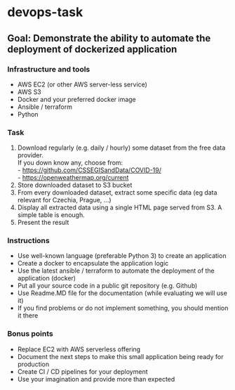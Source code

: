# devops-task

## Goal: Demonstrate the ability to automate the deployment of dockerized application

### Infrastructure and tools

- AWS EC2 (or other AWS server-less service)
- AWS S3
- Docker and your preferred docker image
- Ansible / terraform
- Python

### Task

  1. Download regularly (e.g. daily / hourly) some dataset from the free data provider.  
  If you down know any, choose from:  
    - <https://github.com/CSSEGISandData/COVID-19/>  
    -  <https://openweathermap.org/current>  
  2. Store downloaded dataset to S3 bucket
  3. From every downloaded dataset, extract some specific data (eg data relevant for Czechia, Prague, ...)
  4. Display all extracted data using a single HTML page served from S3. A simple table is enough.
  5. Present the result

### Instructions

- Use well-known language (preferable  Python 3) to create an application
- Create a docker to encapsulate the application logic
- Use the latest ansible / terraform to automate the deployment of the application (docker)
- Put all your source code in a public git repository (e.g. Github)
- Use Readme.MD file for the documentation (while evaluating we will use it)
- If you find problems or do not implement something, you should mention it there

### Bonus points

- Replace EC2 with AWS serverless offering
- Document the next steps to make this small application being ready for production
- Create CI / CD pipelines for your deployment
- Use your imagination and provide more than expected
